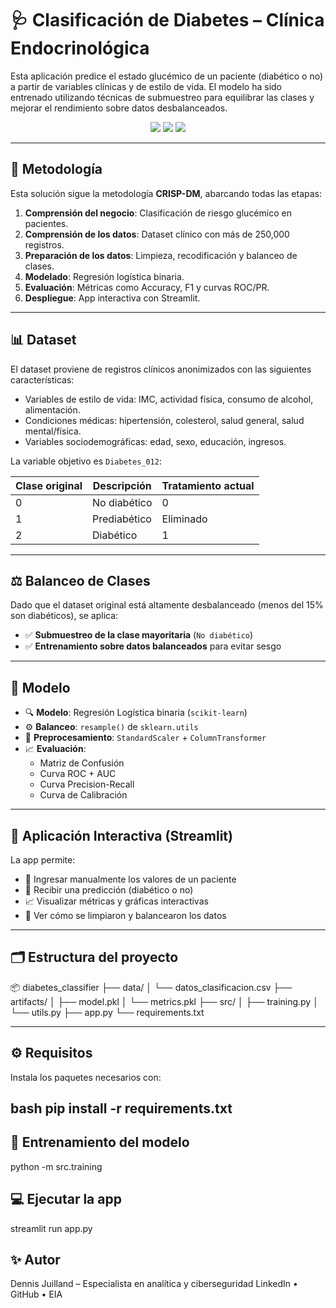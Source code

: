 # 🩺 Clasificación de Diabetes – Clínica Endocrinológica

Esta aplicación predice el estado glucémico de un paciente (diabético o no) a partir de variables clínicas y de estilo de vida. El modelo ha sido entrenado utilizando técnicas de submuestreo para equilibrar las clases y mejorar el rendimiento sobre datos desbalanceados.

<div align="center">
  <img src="https://img.shields.io/badge/streamlit-app-red?style=for-the-badge" />
  <img src="https://img.shields.io/badge/model-logistic-blue?style=for-the-badge" />
  <img src="https://img.shields.io/badge/CRISP--DM-framework-green?style=for-the-badge" />
</div>

---

## 🧠 Metodología

Esta solución sigue la metodología **CRISP-DM**, abarcando todas las etapas:

1. **Comprensión del negocio**: Clasificación de riesgo glucémico en pacientes.
2. **Comprensión de los datos**: Dataset clínico con más de 250,000 registros.
3. **Preparación de los datos**: Limpieza, recodificación y balanceo de clases.
4. **Modelado**: Regresión logística binaria.
5. **Evaluación**: Métricas como Accuracy, F1 y curvas ROC/PR.
6. **Despliegue**: App interactiva con Streamlit.

---

## 📊 Dataset

El dataset proviene de registros clínicos anonimizados con las siguientes características:

- Variables de estilo de vida: IMC, actividad física, consumo de alcohol, alimentación.
- Condiciones médicas: hipertensión, colesterol, salud general, salud mental/física.
- Variables sociodemográficas: edad, sexo, educación, ingresos.

La variable objetivo es `Diabetes_012`:

| Clase original | Descripción      | Tratamiento actual |
|----------------|------------------|---------------------|
| 0              | No diabético     | 0                   |
| 1              | Prediabético     | Eliminado           |
| 2              | Diabético        | 1                   |

---

## ⚖️ Balanceo de Clases

Dado que el dataset original está altamente desbalanceado (menos del 15% son diabéticos), se aplica:

- ✅ **Submuestreo de la clase mayoritaria** (`No diabético`)
- ✅ **Entrenamiento sobre datos balanceados** para evitar sesgo

---

## 🧪 Modelo

- 🔍 **Modelo**: Regresión Logística binaria (`scikit-learn`)
- ⚙️ **Balanceo**: `resample()` de `sklearn.utils`
- 🧼 **Preprocesamiento**: `StandardScaler` + `ColumnTransformer`
- 📈 **Evaluación**:
  - Matriz de Confusión
  - Curva ROC + AUC
  - Curva Precision-Recall
  - Curva de Calibración

---

## 🚀 Aplicación Interactiva (Streamlit)

La app permite:

- 🧾 Ingresar manualmente los valores de un paciente
- 🤖 Recibir una predicción (diabético o no)
- 📈 Visualizar métricas y gráficas interactivas
- 🧹 Ver cómo se limpiaron y balancearon los datos

---

## 🗂️ Estructura del proyecto

📦 diabetes_classifier
├── data/
│ └── datos_clasificacion.csv
├── artifacts/
│ ├── model.pkl
│ └── metrics.pkl
├── src/
│ ├── training.py
│ └── utils.py
├── app.py
└── requirements.txt


---
## ⚙️ Requisitos

Instala los paquetes necesarios con:

bash
pip install -r requirements.txt
---

## 🧪 Entrenamiento del modelo

python -m src.training

## 💻 Ejecutar la app

streamlit run app.py

## ✨ Autor
Dennis Juilland – Especialista en analítica y ciberseguridad
LinkedIn • GitHub • EIA
